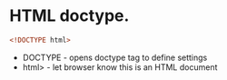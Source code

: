 # HTML doctype.

```html
<!DOCTYPE html>
```

- DOCTYPE - opens doctype tag to define settings
- html> - let browser know this is an HTML document

